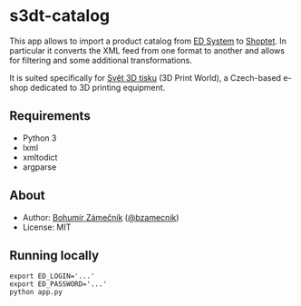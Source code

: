 # s3dt-catalog

This app allows to import a product catalog from [ED System](https://www.edsystem.cz/)
to [Shoptet](http://www.shoptet.cz/). In particular it converts the XML feed from one
format to another and allows for filtering and some additional transformations.

It is suited specifically for [Svět 3D tisku](http://eshop.svet-3d-tisku.cz) (3D Print World),
a Czech-based e-shop dedicated to 3D printing equipment.

## Requirements
- Python 3
- lxml
- xmltodict
- argparse

## About
- Author: [Bohumír Zámečník](http://bohumirzamecnik.cz) ([@bzamecnik](https://twitter.com/bzamecnik/))
- License: MIT

## Running locally

	export ED_LOGIN='...'
	export ED_PASSWORD='...'
	python app.py
